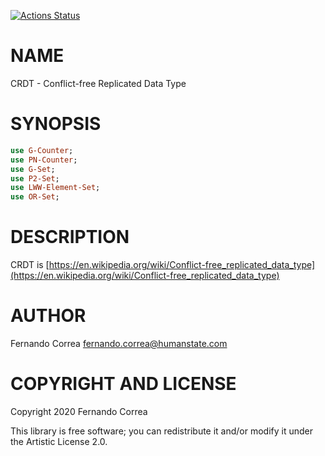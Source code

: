 [![Actions Status](https://github.com/FCO/CRDT/workflows/test/badge.svg)](https://github.com/FCO/CRDT/actions)

NAME
====

CRDT - Conflict-free Replicated Data Type

SYNOPSIS
========

```raku
use G-Counter;
use PN-Counter;
use G-Set;
use P2-Set;
use LWW-Element-Set;
use OR-Set;
```

DESCRIPTION
===========

CRDT is [https://en.wikipedia.org/wiki/Conflict-free_replicated_data_type](https://en.wikipedia.org/wiki/Conflict-free_replicated_data_type)

AUTHOR
======

Fernando Correa <fernando.correa@humanstate.com>

COPYRIGHT AND LICENSE
=====================

Copyright 2020 Fernando Correa

This library is free software; you can redistribute it and/or modify it under the Artistic License 2.0.

